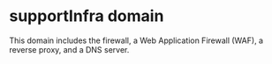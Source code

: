 # supportInfra domain

This domain includes the firewall, a Web Application Firewall (WAF), a reverse proxy, and a DNS server. 
